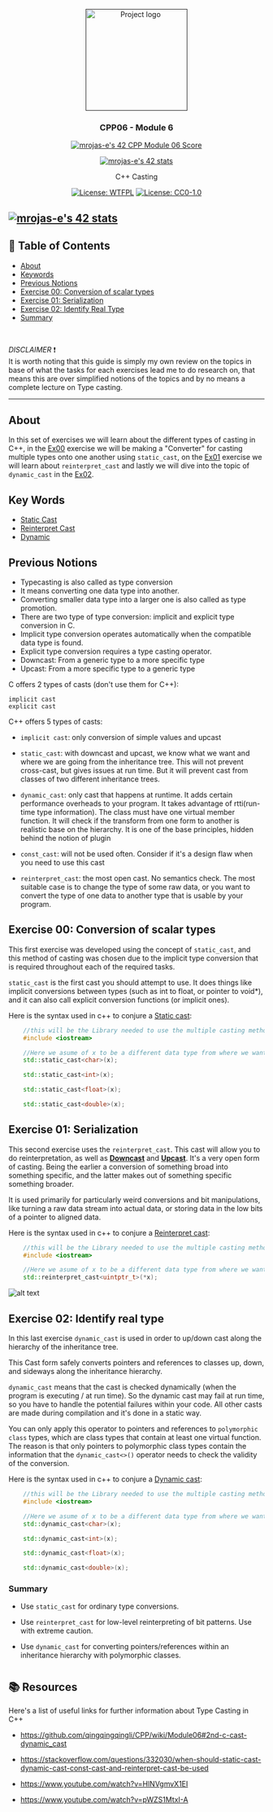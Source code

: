 <p align="center">
  <a href="" rel="noopener">
 <img width=200px height=200px src="https://raw.githubusercontent.com/isocpp/logos/master/cpp_logo.png" alt="Project logo"></a>
</p>

<h3 align="center">CPP06 - Module 6</h3>

<div align="center"> 

[![mrojas-e's 42 CPP Module 06 Score](https://badge42.vercel.app/api/v2/cl8zseson00060gl6iupkaftb/project/2800909)](https://github.com/JaeSeoKim/badge42) 

[![mrojas-e's 42 stats](https://badge.mediaplus.ma/greenbinary/mrojas-e?1337Badge=off&UM6P=off)](https://github.com/oakoudad/badge42)

</div>

<p align="center"> C++ Casting
    <br>
</p>
<div align="center">

[![License: WTFPL](https://img.shields.io/badge/License-WTFPL-brightgreen.svg)](http://www.wtfpl.net/about/)
[![License: CC0-1.0](https://licensebuttons.net/l/zero/1.0/80x15.png)](http://creativecommons.org/publicdomain/zero/1.0/)
</div>

[![mrojas-e's 42 stats](https://badge42.vercel.app/api/v2/cl8zseson00060gl6iupkaftb/stats?cursusId=21&coalitionId=158)](https://github.com/JaeSeoKim/badge42)
---
## 📝 Table of Contents

- [About](#about)
- [Keywords](#keywords)
- [Previous Notions](#previous-notions)
- [Exercise 00: Conversion of scalar types](#ex00)
- [Exercise 01: Serialization](#ex01)
- [Exercise 02: Identify Real Type](#ex02)
- [Summary](#summary)
<br />

_DISCLAIMER_ ❗️ <br />
It is worth noting that this guide is simply my own review on the topics in base of what the tasks for each exercises lead me to do research on, that means this are  over simplified notions of the topics and by no means a complete lecture on Type casting.

---
## About <a name = "about"></a>

In this set of exercises we will learn about the different types of casting in C++, in the [Ex00](#ex00) exercise we will be making a "Converter" for casting multiple types onto one another using ```static_cast```, on the [Ex01](#ex01) exercise we will learn about ```reinterpret_cast``` and lastly we will dive into the topic of ```dynamic_cast``` in the [Ex02](#ex02).



## Key Words <a name = "Key Notions"></a>

- [Static Cast](#static-cast)
- [Reinterpret Cast](#reinterpreted-cast)
- [Dynamic](#dynamic-cast)

## Previous Notions <a name = "Previous notions"></a>


- Typecasting is also called as type conversion
- It means converting one data type into another.
- Converting smaller data type into a larger one is also called as type promotion.
- There are two type of type conversion: implicit and explicit type conversion in C.
- Implicit type conversion operates automatically when the compatible data type is found.
- Explicit type conversion requires a type casting operator.
- Downcast: From a generic type to a more specific type
- Upcast: From a more specific type to a generic type

C offers 2 types of casts (don't use them for C++):

    implicit cast
    explicit cast

C++ offers 5 types of casts:

- ```implicit cast```: only conversion of simple values and upcast

- ```static_cast```: with downcast and upcast, we know what we want and where we are going from the inheritance tree. This will not prevent cross-cast, but gives issues at run time. But it will prevent cast from classes of two different inheritance trees.

- ```dynamic_cast```: only cast that happens at runtime. It adds certain performance overheads to your program. It takes advantage of rtti(run-time type information). The class must have one virtual member function. It will check if the transform from one form to another is realistic base on the hierarchy. It is one of the base principles, hidden behind the notion of plugin

- ```const_cast```: will not be used often. Consider if it's a design flaw when you need to use this cast

- ```reinterpret_cast```: the most open cast. No semantics check. The most suitable case is to change the type of some raw data, or you want to convert the type of one data to another type that is usable by your program.


## Exercise 00: Conversion of scalar types <a name = "ex00"></a>

This first exercise was developed using the concept of ```static_cast```, and this method of casting was chosen due to the implicit type conversion that is required throughout each of the required tasks.

```static_cast``` is the first cast you should attempt to use. It does things like implicit conversions between types (such as int to float, or pointer to void*), and it can also call explicit conversion functions (or implicit ones).

Here is the syntax used in c++ to conjure a [Static cast](#static-cast):

```c++
	//this will be the Library needed to use the multiple casting methods
	#include <iostream>

	//Here we asume of x to be a different data type from where we want to cast
	std::static_cast<char>(x);

	std::static_cast<int>(x);

	std::static_cast<float>(x);

	std::static_cast<double>(x);
```

## Exercise 01: Serialization <a name = "ex01"></a>

This second exercise uses the  ```reinterpret_cast```. This cast will allow you to do reinterpretation, as well as [__Downcast__](#downcast) and [__Upcast__](#upcast). It's a very open form of casting. Being the earlier a conversion of something broad into something specific, and the latter makes out of something specific something broader.

It is used primarily for particularly weird conversions and bit manipulations, like turning a raw data stream into actual data, or storing data in the low bits of a pointer to aligned data.

Here is the syntax used in c++ to conjure a [Reinterpret cast](#reinterpret-cast):

```c++
	//this will be the Library needed to use the multiple casting methods
	#include <iostream>

	//Here we asume of x to be a different data type from where we want to cast
	std::reinterpret_cast<uintptr_t>(*x);

```
![alt text](https://i.imgflip.com/6uk77j.jpg)

## Exercise 02: Identify real type <a name = "ex02"></a>

In this last exercise ```dynamic_cast``` is used in order to up/down cast along the hierarchy of the inheritance tree.

This Cast form safely converts pointers and references to classes up, down, and sideways along the inheritance hierarchy.

```dynamic_cast```  means that the cast is checked dynamically (when the program is executing / at run time). So the dynamic cast may fail at run time, so you have to handle the potential failures within your code. All other casts are made during compilation and it's done in a static way.

You can only apply this operator to pointers and references to ```polymorphic class``` types, which are class types that contain at least one virtual function. The reason is that only pointers to polymorphic class types contain the information that the ```dynamic_cast<>()``` operator needs to check the validity of the conversion.

Here is the syntax used in c++ to conjure a [Dynamic cast](#dynamic-cast):

```c++
	//this will be the Library needed to use the multiple casting methods
	#include <iostream>

	//Here we asume of x to be a different data type from where we want to cast
	std::dynamic_cast<char>(x);

	std::dynamic_cast<int>(x);

	std::dynamic_cast<float>(x);

	std::dynamic_cast<double>(x);
```

### Summary

- Use ```static_cast``` for ordinary type conversions.

- Use ```reinterpret_cast``` for low-level reinterpreting of bit patterns. Use with extreme caution.

- Use ```dynamic_cast``` for converting pointers/references within an inheritance hierarchy  with polymorphic classes.

#

## 📚 Resources <a name = "usage"></a>

Here's a list of useful links for further information about Type Casting in C++

- https://github.com/qingqingqingli/CPP/wiki/Module06#2nd-c-cast-dynamic_cast

- https://stackoverflow.com/questions/332030/when-should-static-cast-dynamic-cast-const-cast-and-reinterpret-cast-be-used

- https://www.youtube.com/watch?v=HlNVgmvX1EI

- https://www.youtube.com/watch?v=pWZS1MtxI-A
